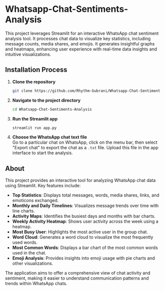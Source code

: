 # Whatsapp-Chat-Sentiments-Analysis
This project leverages Streamlit for an interactive WhatsApp chat sentiment analysis tool. It processes chat data to visualize key statistics, including message counts, media shares, and emojis. It generates insightful graphs and heatmaps, enhancing user experience with real-time data insights and intuitive visualizations.

## Installation Process

1. **Clone the repository**  
   ```bash
   git clone https://github.com/Rhythm-Gubrani/Whatsapp-Chat-Sentiments-Analysis.git
   ```

2. **Navigate to the project directory**  
   ```bash
   cd Whatsapp-Chat-Sentiments-Analysis
   ```

3. **Run the Streamlit app**  
   ```bash
   streamlit run app.py
   ```

4. **Choose the WhatsApp chat text file**  
   Go to a particular chat on WhatsApp, click on the menu bar, then select "Export chat" to export the chat as a `.txt` file. Upload this file in the app interface to start the analysis.

## About

This project provides an interactive tool for analyzing WhatsApp chat data using Streamlit. Key features include:

- **Top Statistics**: Displays total messages, words, media shares, links, and emoticons exchanged.
- **Monthly and Daily Timelines**: Visualizes message trends over time with line charts.
- **Activity Maps**: Identifies the busiest days and months with bar charts.
- **Weekly Activity Heatmap**: Shows user activity across the week using a heatmap.
- **Most Busy User**: Highlights the most active user in the group chat.
- **Word Cloud**: Generates a word cloud to visualize the most frequently used words.
- **Most Common Words**: Displays a bar chart of the most common words used in the chat.
- **Emoji Analysis**: Provides insights into emoji usage with pie charts and other visualizations.

The application aims to offer a comprehensive view of chat activity and sentiment, making it easier to understand communication patterns and trends within WhatsApp chats.
